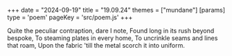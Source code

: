 +++
date = "2024-09-19"
title = "19.09.24"
themes = ["mundane"]
[params]
  type = 'poem'
  pageKey = 'src/poem.js'
+++

Quite the peculiar contraption, dare I note,
Found long in its rush beyond bespoke,
To steaming plates in every home,
To uncrinkle seams and lines that roam,
Upon the fabric 'till the metal scorch it into uniform.
